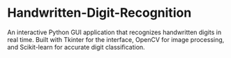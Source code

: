 # Handwritten-Digit-Recognition
An interactive Python GUI application that recognizes handwritten digits in real time. Built with Tkinter for the interface, OpenCV for image processing, and Scikit-learn for accurate digit classification.
